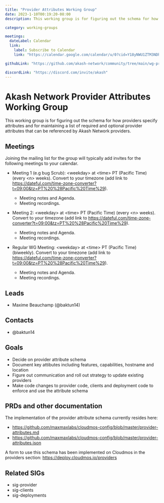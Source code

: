 ```yaml
---
title: "Provider Attributes Working Group"
date: 2023-1-10T00:19:20-08:00
description: This working group is for figuring out the schema for how providers specify attributes and for maintaining a list of required and optional provider attributes that can be referenced by Akash Network providers.

category: working-groups

meetings:
  dateLabel: Calendar
  link:
    label: Subscribe to Calendar
    link: "https://calendar.google.com/calendar/u/0?cid=Y18yNWU1ZTM3NDhlNGM0YWI3YTU1ZjQxZmJjNWViZWJjYzBhMDNiNDBmYjAyODc4NWYxNDE1OWJmYWViZWExMmUyQGdyb3VwLmNhbGVuZGFyLmdvb2dsZS5jb20"

githubLink: "https://github.com/akash-network/community/tree/main/wg-provider-attributes"

discordLink: "https://discord.com/invite/akash"
---
```


# Akash Network Provider Attributes Working Group

This working group is for figuring out the schema for how providers specify attributes and for maintaining a list of required and optional provider attributes that can be referenced by Akash Network providers.

## Meetings

Joining the mailing list for the group will typically add invites for the following meetings to your calendar.

- Meeting 1 (e.g bug Scrub): \<weekday\> at \<time\> PT (Pacific Time) (every \<n\> weeks). Convert to your timezone (add link to https://dateful.com/time-zone-converter?t=09:00&tz=PT%20%28Pacific%20Time%29).

  - Meeting notes and Agenda.
  - Meeting recordings.

- Meeting 2: \<weekday\> at \<time\> PT (Pacific Time) (every \<n\> weeks). Convert to your timezone (add link to https://dateful.com/time-zone-converter?t=09:00&tz=PT%20%28Pacific%20Time%29).

  - Meeting notes and Agenda.
  - Meeting recordings.

- Regular WG Meeting: \<weekday\> at \<time\> PT (Pacific Time) (biweekly). Convert to your timezone (add link to https://dateful.com/time-zone-converter?t=09:00&tz=PT%20%28Pacific%20Time%29).

  - Meeting notes and Agenda.
  - Meeting recordings.

## Leads

- Maxime Beauchamp (@baktun14)

## Contacts

- @baktun14

## Goals

- Decide on provider attribute schema
- Document key attibutes including features, capabilities, hostname and location
- Figure out communication and roll out strategy to update existing providers
- Make code changes to provider code, clients and deployment code to enforce and use the attribute schema

## PRDs and other documentation

The implementation of the provider attribute schema currently resides here:

- https://github.com/maxmaxlabs/cloudmos-config/blob/master/provider-attributes.md
- https://github.com/maxmaxlabs/cloudmos-config/blob/master/provider-attributes.json

A form to use this schema has been implemented on Cloudmos in the providers section: https://deploy.cloudmos.io/providers

## Related SIGs

- sig-provider
- sig-clients
- sig-deployments
